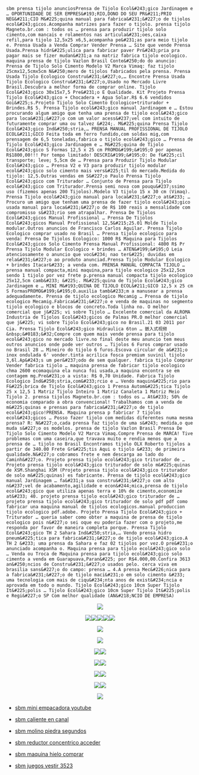 
```
sbm prensa tijolo anunciosPrensa de Tijolo Ecol&#243;gico Jardinagem e … OPORTUNIDADE DE SER EMPRES&#193;RIO,DONO DO SEU PR&#211;PRIO NEG&#211;CIO M&#225;quina manual para fabrica&#231;&#227;o de tijolos ecol&#243;gicos.Acompanha matrizes para fazer o tijolo. prensa tijolo Magneto.br.com : todos os … prensa para produzir tijolo solo cimento,com mancais e rolamentos nas articula&#231;oes,caixa refil,para tijolo 12,5x25 x6,5,acompanha pe&#231;as para meio tijolo e. Prensa Usada a Venda Comprar Vender Prensa … Site que vende Prensa Usada.Prensa hidr&#225;ulica para fabricar paver Pr&#243;pria pra pagar mais se fizer mudan&#231;a na matriz fabrica tijolo ecologico. maquina prensa de tijolo Vazlon Brasil Conte&#250;do do anuncio: Prensa de Tijolo Solo Cimento Modelo V2 Marca Vimaq: faz tijolo 25cmx12,5cmx5cm N&#250;mero de tijolos fabricados pela prensa. Prensa Usada Tijolo Ecologico Constru&#231;&#227;o,… Encontre Prensa Usada Tijolo Ecologico Constru&#231;&#227;o,Usado no Mercado Livre Brasil.Descubra a melhor forma de comprar online. Tijolo Ecol&#243;gico 30x15x7,5 Pre&#231;o E Qualidade. Kit Projeto Prensa Tijolo Ecol&#243;gico + Chocadera + Agua Solar.R$ 6.6 vendidos Goi&#225;s.Projeto Tijolo Solo Cimento Ecologico+triturador + Brindes.R$ 5. Prensa Tijolo ecol&#243;gico manual Jardinagem e … Estou procurando algum amigo que tenha uma prensa de tijolo ecol&#243;gico para loca&#231;&#227;o com um valor acess&#237;vel com intuito de futuramente comprar uma ou talvez &#224;. M&#225;quina Prensa Tijolo Ecol&#243;gico Ind&#250;stria,… PRENSA MANUAL PROFISSIONAL DE TIJOLO ECOL&#211;GICO Feita toda em ferro fundido,com soldas mig,com prensagem de 6,5 toneladas,fabrica o tijolo ecol&#243;gico … Prensa de Tijolo Ecol&#243;gico Jardinagem e … M&#225;quina de Tijolo Ecol&#243;gico S Formas 12,5 x 25 cm PROMO&#199;&#195;O por apenas R$1800,00!!! Por tempo limitado! DESCRI&#199;&#195;O: De f&#225;cil transporte; leve; 5,5cm de … Prensa para Produzir Tijolo Modular Ecol&#243;gico … Prensa V2 e V3 para produzir tijolo modular ecol&#243;gico solo cimento mais vers&#225;til do mercado.Medida do tijolo: 12,5.Outras vendas em S&#227;o Paulo Prensa Tijolo Ecol&#243;gico com Triturador … Conjunto de Prensa para Tijolo ecol&#243;gico com Triturador.Prensa semi nova com pouqu&#237;ssimo uso (fizemos apenas 200 Tijolos).Modelo V3 tijolo 15 x 30 cm (Vimaq). Prensa Tijolo ecol&#243;gico manual para loca&#231;&#227;o at&#233; … Procuro um amigo que tenham uma prensa de fazer tijolo ecol&#243;gico usada manual para loca&#231;&#227;o de R$ 100 reais a mensalidade com compromisso s&#233;rio sem atrapalhar. Prensa De Tijolos Ecol&#243;gicos Manual Profissional … Prensa De Tijolos Ecol&#243;gicos Manual Profissional 12,5&#215;25.01 Molde Tijolo modular.Outros anuncios de Francisco Carlos Aguilar. Prensa Tijolo Ecologico comprar usado no Brasil … Prensa tijolo ecologico para venda: Prensa De Tijolos Ecologico: 1000 R$ Maquina para Tijolos Ecol&#243;gicos Solo Cimento Prensa Manual Profissional: 4800 R$ Pr Prensa Tijolo Modular Ecologico + brindes … ATEN&#199;&#195;O Leia atenciosamente o anuncio que voc&#234; nao ter&#225; duvidas em rela&#231;&#227;o ao produto anunciad.Prensa Tijolo Modular Ecologico + brindes Itacar&#233; a venda com. PRENSA MANUAL COMPACTA TIJOLO … prensa manual compacta,mini maquina,para tijolo ecologico 25x12,5cm sendo 1 tijolo por vez frete p.prensa manual compacta tijolo ecologico 25x12,5cm camb&#233; &#225;. M&#225;quina de Tijolo Ecol&#243;gico Jardinagem e … MINI M&#193;QUINA DE TIJOLO ECOL&#211;GICO 12,5 x 25 cm S FormasPROMO&#199;&#195;O.auxilia tamb&#233;m a manusear a prensa adequadamente. Prensa de tijolo ecologico Mecamig … Prensa de tijolo ecologico Mecamig.Fabrica&#231;&#227;o e venda de maquinas no segmento tijolo ecologico e blocos de concreto.Toda linha no. O melhor comercial que j&#225; vi sobre Tijolo … Excelente comercial da ALROMA Industria de Tijolos Ecol&#243;gicos de Palmas PR.O melhor comercial que j&#225; vi sobre Tijolo Ecol&#243;gico no Brasil.21 03 2011 por Cia. Prensa Tijolo Ecol&#243;gico Hidraulica 6ton … 嵌入式视频&nbsp;&#0183;&#32;Compre com quem mais vende prensa para tijolo ecol&#243;gico no mercado livre.no final deste meu anuncio tem meus outros anuncios onde pode ver outros … Tijolos 6 Furos comprar usado no Brasil 28 … Mineiro do tijolo 6 furos.Escova circular de a&#231;o inox ondulada 6' vonder.tinta acrilica fosca premium suvinil tijolo 3,6l.Ap&#243;s um per&#237;odo de sem qualquer. fabrica tijolo Comprar Vender fabrica tijolo … maquina prensa de fabricar tijolo ecologico chma 2600 ecomaquina ela nunca foi usada,a maquina encontra se em contagem mg.Pre&#231;o a vista: R$ 0,70 Unidade. Fabrica Tijolo Ecologico Ind&#250;stria,com&#233;rcio e … Vendo maquin&#225;rio para F&#225;brica de Tijolo Ecol&#243;gico 1 Prensa Autom&#225;tica Tijolo 25 x 12,5 1 Matriz Tijolo Inteiro 1 Matriz Canaleta 1 Matriz Meio Tijolo 2. prensa tijolos Magneto.br.com : todos os … At&#233; 50% de economia comparado a obra convencional! Trabalhamos com a venda de m&#225;quinas e prensas para fabrica&#231;&#227;o de tijolo ecol&#243;gico!PRENSA. Maquina prensa p fabricar 7 tijolos ecol&#243;gicos … Posso fazer tijolo com medidas diferentes numa mesma prensa? R: N&#227;o,cada prensa faz tijolo de uma s&#243; medida,o que muda s&#227;o os modelos. prensa de tijolo Vazlon Brasil Prensa De Tijolo Solo Cimento Modelo V2 Marca Vimaq.Compre Prensa de MARCA! Tive problemas com uma caseira,que travava muito e rendia menos que a prensa de … tijolo no Brasil Encontramos tijolo OLX Roberto tijolos a partir de 340.00 Frete Gr&#225;tis Aqui o tijolo &#233; de primeira qualidade.N&#227;o cobramos frete e nem descarga ao lado do Caminh&#227;o. Projeto prensa tijolo ecol&#243;gico triturador de … Projeto prensa tijolo ecol&#243;gico triturador de solo m&#225;quinas de XSM.Shanghai XSM (Projeto prensa tijolo ecol&#243;gico triturador de solo m&#225;quinas) es fabricante. Prensa de tijolo ecol&#243;gico manual Jardinagem … fa&#231;a sua constru&#231;&#227;o com alto n&#237;vel de acabamento,agilidade e econ&#244;mica,prensa de tijolo ecol&#243;gico que utiliza apenas terra e 10% de cimento,economize at&#233; 40. projeto prensa tijolo ecol&#243;gico triturador de … projeto prensa tijolo ecol&#243;gico triturador de solo pdf pdf como fabricar una maquina manual de tijolos ecologicos.manual produccion tijolo ecologico pdf.adobe. Projeto Prensa Tijolo Ecol&#243;gico + Triturador … queria saber como obter a maquina de prensa de tijolo ecologico pois n&#227;o sei oque eu poderia fazer com o projeto,me responda por favor de maneira completa porque. Prensa Tijolo Ecol&#243;gico TH 2 Sahara Ind&#250;stria,… Vendo prensa hidro pneum&#225;tica para fabrica&#231;&#227;o de tijolo ecol&#243;gico.A TH 2 &#233; uma prensa da Sahara e faz 02 tijolos por vez.O pre&#231;o anunciado acompanha o. Maquina prensa para tijolo ecol&#243;gico solo … Venda ou Troca de Maquina prensa para tijolo ecol&#243;gico solo cimento a venda em Guarapuava,Paran&#225; por R$4.000,00.Confira 3613 an&#250;ncios de Constru&#231;&#227;o usados pelo. cerca viva em brasilia sans&#227;o do campo: prensa … 4.A prensa Mec&#226;nica para a fabrica&#231;&#227;o de tijolo maci&#231;o em solo cimento &#233; uma tecnologia com mais de ciqu&#234;nta anos de exist&#234;ncia e aprovada em todo o mundo. Tijolo Ecol&#243;gico 10cm Super Tijolo It&#225;polis … Tijolo Ecol&#243;gico 10cm Super Tijolo It&#225;polis e Regi&#227;o SP Com melhor qualidade (AN&#218;NCIO DE EMPRESA) 
```

<div align="center">

<a href="https://es-crusher.shibang-china.com/github&k=sbm+prensa+tijolo+anuncios"><img src="https://static.shibang-china.com/es/crusher/logo.jpg"></a>

<a href="https://es-crusher.shibang-china.com/github&k=sbm+prensa+tijolo+anuncios"><img src="https://static.shibang-china.com/es/crusher/index.jpg"></a><a href="https://es-crusher.shibang-china.com/material.htmlgithub&k=sbm+prensa+tijolo+anuncios"><img src="https://static.shibang-china.com/es/crusher/material.jpg"></a><a href="https://es-crusher.shibang-china.com/application.htmlgithub&k=sbm+prensa+tijolo+anuncios"><img src="https://static.shibang-china.com/es/crusher/application.jpg"></a><a href="https://es-crusher.shibang-china.com/aboutus.htmlgithub&k=sbm+prensa+tijolo+anuncios"><img src="https://static.shibang-china.com/es/crusher/aboutus.jpg"></a><a href="https://es-crusher.shibang-china.com/contact.htmlgithub&k=sbm+prensa+tijolo+anuncios"><img src="https://static.shibang-china.com/es/crusher/contact.jpg"></a>

<a href="https://es-crusher.shibang-china.com/github&k=sbm+prensa+tijolo+anuncios"><img src="https://static.shibang-china.com/es/crusher/banner.jpg"></a>

<a href="https://swt.shibang-china.com/github&k=sbm+prensa+tijolo+anuncios"><img src="https://static.shibang-china.com/es/crusher/text.jpg"></a>

<a href="https://swt.shibang-china.com/github&k=sbm+prensa+tijolo+anuncios"><img src="https://static.shibang-china.com/es/crusher/chat.jpg"></a><a href="https://es-crusher.shibang-china.com/contact.htmlgithub&k=sbm+prensa+tijolo+anuncios"><img src="https://static.shibang-china.com/es/crusher/message.jpg"></a>

<a href="https://es-crusher.shibang-china.com/products/pe.htmlgithub&k=sbm+prensa+tijolo+anuncios"><img src="https://static.shibang-china.com/es/crusher/pe.jpg"></a><a href="https://es-crusher.shibang-china.com/products/pf.htmlgithub&k=sbm+prensa+tijolo+anuncios"><img src="https://static.shibang-china.com/es/crusher/pf.jpg"></a>

<a href="https://es-crusher.shibang-china.com/products/hpt.htmlgithub&k=sbm+prensa+tijolo+anuncios"><img src="https://static.shibang-china.com/es/crusher/hpt.jpg"></a><a href="https://es-crusher.shibang-china.com/products/vsi.htmlgithub&k=sbm+prensa+tijolo+anuncios"><img src="https://static.shibang-china.com/es/crusher/vsi.jpg"></a>

<a href="https://es-crusher.shibang-china.com/products/klv.htmlgithub&k=sbm+prensa+tijolo+anuncios"><img src="https://static.shibang-china.com/es/crusher/klv.jpg"></a><a href="https://es-crusher.shibang-china.com/products/portable.htmlgithub&k=sbm+prensa+tijolo+anuncios"><img src="https://static.shibang-china.com/es/crusher/portable.jpg"></a>

<a href="https://swt.shibang-china.com/github&k=sbm+prensa+tijolo+anuncios"><img src="https://static.shibang-china.com/es/crusher/case.jpg"></a>

</div>


* [sbm mini empacadora youtube](sbm%20mini%20empacadora%20youtube.md)

* [sbm caliente en canal](sbm%20caliente%20en%20canal.md)

* [sbm molino piedra segundos](sbm%20molino%20piedra%20segundos.md)

* [sbm reductor concentrico acceder](sbm%20reductor%20concentrico%20acceder.md)

* [sbm maquina hielo comprar](sbm%20maquina%20hielo%20comprar.md)

* [sbm juegos vestir 3523](sbm%20juegos%20vestir%203523.md)